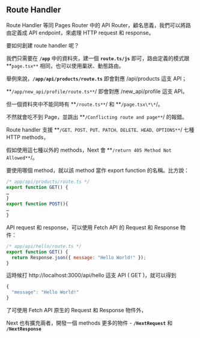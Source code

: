 ## Route Handler

Route Handler 等同 Pages Router 中的 API Router，顧名思義，我們可以將路由定義成 API endpoint，來處理 HTTP request 和 response。

要如何創建 route handler 呢？

我們只需要在 **`/app`** 中的資料夾，建一個 **`route.ts/js`** 即可，路由定義的模式跟 **`page.tsx**` 相同，也可以使用巢狀、動態路由。

舉例來說，**`/app/api/products/route.ts`** 即會對應 /api/products 這支 API；

**`/app/new_api/profile/route.ts**`/ 即會對應 /new_api/profile 這支 API。

但一個資料夾中不能同時有 **`/route.ts**`/ 和 **`/page.tsx\*\*`/。

不然就會吃不到 Page，並跳出 **`/Conflicting route and page**`/ 的報錯。

Route handler 支援 **`/GET、POST、PUT、PATCH、DELETE、HEAD、OPTIONS**`/ 七種 HTTP methods，

假如使用這七種以外的 methods，Next 會 **`/return 405 Method Not Allowed**`/。

要使用哪個 method，就以該 method 當作 export function 的名稱。比方說：

```jsx title=""
/* app/api/products/route.ts */
export function GET() {
…
}
export function POST(){
…
}
```

API request 和 response，可以使用 Fetch API 的 Request 和 Response 物件：

```jsx title=""
/* app/api/hello/route.ts */
export function GET() {
  return Response.json({ message: "Hello World!" });
}
```

這時候打 http://localhost:3000/api/hello 這支 API ( GET )，就可以得到

```jsx title=""
{
  "message": "Hello World!"
}
```

了可使用 Fetch API 原生的 Request 和 Response 物件外，

Next 也有擴充兩者，開發一個 methods 更多的物件 - **`/NextRequest`** 和 **`/NextResponse`**
